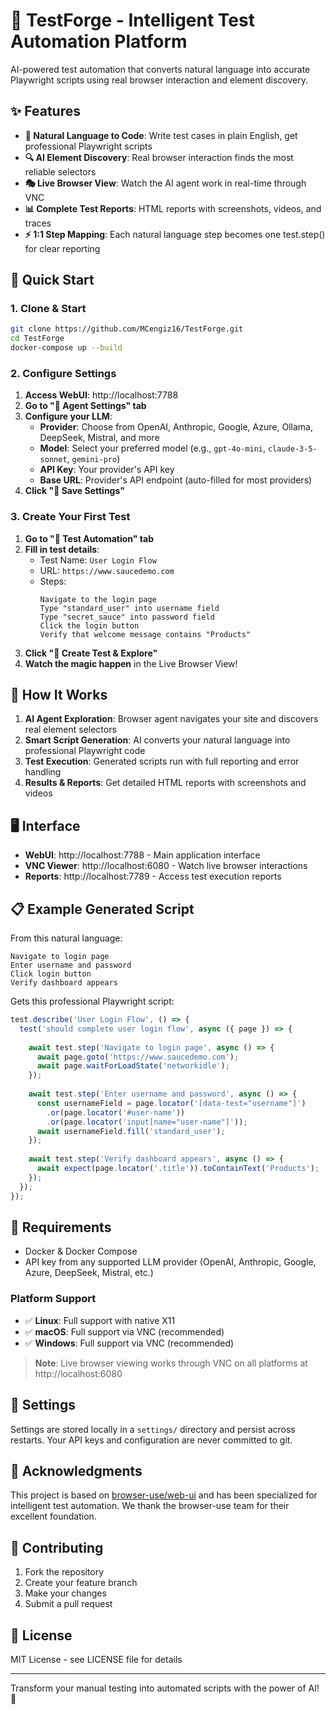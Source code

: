 # 🧪 TestForge - Intelligent Test Automation Platform

AI-powered test automation that converts natural language into accurate Playwright scripts using real browser interaction and element discovery.

## ✨ Features

- **🤖 Natural Language to Code**: Write test cases in plain English, get professional Playwright scripts
- **🔍 AI Element Discovery**: Real browser interaction finds the most reliable selectors
- **🎭 Live Browser View**: Watch the AI agent work in real-time through VNC
- **📊 Complete Test Reports**: HTML reports with screenshots, videos, and traces
- **⚡ 1:1 Step Mapping**: Each natural language step becomes one test.step() for clear reporting

## 🚀 Quick Start

### 1. Clone & Start
```bash
git clone https://github.com/MCengiz16/TestForge.git
cd TestForge
docker-compose up --build
```

### 2. Configure Settings
1. **Access WebUI**: http://localhost:7788
2. **Go to "🔧 Agent Settings" tab**
3. **Configure your LLM**:
   - **Provider**: Choose from OpenAI, Anthropic, Google, Azure, Ollama, DeepSeek, Mistral, and more
   - **Model**: Select your preferred model (e.g., `gpt-4o-mini`, `claude-3-5-sonnet`, `gemini-pro`)
   - **API Key**: Your provider's API key
   - **Base URL**: Provider's API endpoint (auto-filled for most providers)
4. **Click "💾 Save Settings"**

### 3. Create Your First Test
1. **Go to "🧪 Test Automation" tab**
2. **Fill in test details**:
   - Test Name: `User Login Flow`
   - URL: `https://www.saucedemo.com`
   - Steps:
     ```
     Navigate to the login page
     Type "standard_user" into username field
     Type "secret_sauce" into password field
     Click the login button
     Verify that welcome message contains "Products"
     ```
3. **Click "🚀 Create Test & Explore"**
4. **Watch the magic happen** in the Live Browser View!

## 🎯 How It Works

1. **AI Agent Exploration**: Browser agent navigates your site and discovers real element selectors
2. **Smart Script Generation**: AI converts your natural language into professional Playwright code
3. **Test Execution**: Generated scripts run with full reporting and error handling
4. **Results & Reports**: Get detailed HTML reports with screenshots and videos

## 🖥️ Interface

- **WebUI**: http://localhost:7788 - Main application interface
- **VNC Viewer**: http://localhost:6080 - Watch live browser interactions
- **Reports**: http://localhost:7789 - Access test execution reports

## 📋 Example Generated Script

From this natural language:
```
Navigate to login page
Enter username and password
Click login button
Verify dashboard appears
```

Gets this professional Playwright script:
```javascript
test.describe('User Login Flow', () => {
  test('should complete user login flow', async ({ page }) => {
    
    await test.step('Navigate to login page', async () => {
      await page.goto('https://www.saucedemo.com');
      await page.waitForLoadState('networkidle');
    });
    
    await test.step('Enter username and password', async () => {
      const usernameField = page.locator('[data-test="username"]')
        .or(page.locator('#user-name'))
        .or(page.locator('input[name="user-name"]'));
      await usernameField.fill('standard_user');
    });
    
    await test.step('Verify dashboard appears', async () => {
      await expect(page.locator('.title')).toContainText('Products');
    });
  });
});
```

## 🔧 Requirements

- Docker & Docker Compose
- API key from any supported LLM provider (OpenAI, Anthropic, Google, Azure, DeepSeek, Mistral, etc.)

### Platform Support
- ✅ **Linux**: Full support with native X11
- ✅ **macOS**: Full support via VNC (recommended)
- ✅ **Windows**: Full support via VNC (recommended)

> **Note**: Live browser viewing works through VNC on all platforms at http://localhost:6080

## 💾 Settings

Settings are stored locally in a `settings/` directory and persist across restarts. Your API keys and configuration are never committed to git.

## 🙏 Acknowledgments

This project is based on [browser-use/web-ui](https://github.com/browser-use/web-ui) and has been specialized for intelligent test automation. We thank the browser-use team for their excellent foundation.

## 🤝 Contributing

1. Fork the repository
2. Create your feature branch
3. Make your changes
4. Submit a pull request

## 📄 License

MIT License - see LICENSE file for details

---

Transform your manual testing into automated scripts with the power of AI! 🚀